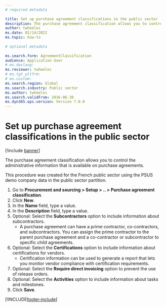 ```yaml
--- 
# required metadata 
 
title: Set up purchase agreement classifications in the public sector
description: The purchase agreement classification allows you to control the administrative information that is available on purchase agreements. 
author: twheeloc
ms.date: 02/14/2022
ms.topic: how-to 
 
# optional metadata 
 
ms.search.form: AgreementClassification   
audience: Application User 
# ms.devlang:  
ms.reviewer: twheeloc
# ms.tgt_pltfrm:  
# ms.custom:  
ms.search.region: Global
ms.search.industry: Public sector
ms.author: twheeloc
ms.search.validFrom: 2016-06-30 
ms.dyn365.ops.version: Version 7.0.0 
---
```

# Set up purchase agreement classifications in the public sector

[!include [banner](../../includes/banner.md)]

The purchase agreement classification allows you to control the administrative information that is available on purchase agreements. 

This procedure was created for the French public sector using the PSUS demo company data in the public sector partition.

1. Go to **Procurement and sourcing > Setup > .. > Purchase agreement classification**.
2. Click **New**.
3. In the **Name** field, type a value.
4. In the **Description** field, type a value.
5. Optional: Select the **Subcontractors** option to include information about subcontractors.
    * A purchase agreement can have a prime contractor, co-contractors, and subcontractors. You can assign the prime contractor to the parent purchase agreement and a co-contractor or subcontractor to specific child agreements.  
6. Optional: Select the **Certifications** option to include information about certifications for vendors.
    * Certification information can be used to generate a report that lets you monitor vendor compliance with certification requirements.  
7. Optional: Select the **Require direct invoicing** option to prevent the use of release orders.
8. Optional: Select the **Activities** option to include information about tasks and milestones.
9. Click **Save**.



[!INCLUDE[footer-include](../../../includes/footer-banner.md)]
